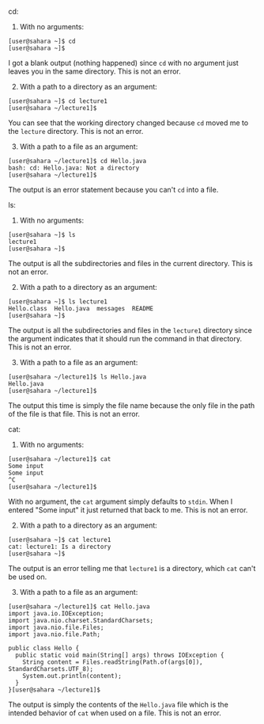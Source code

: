 cd:
1. With no arguments:
```
[user@sahara ~]$ cd
[user@sahara ~]$
```
I got a blank output (nothing happened) since `cd` with no argument just leaves you in the same directory. This is not an error. <br>

2. With a path to a directory as an argument:
```
[user@sahara ~]$ cd lecture1
[user@sahara ~/lecture1]$
```
You can see that the working directory changed because `cd` moved me to the `lecture` directory. This is not an error. <br>

3. With a path to a file as an argument:
```
[user@sahara ~/lecture1]$ cd Hello.java
bash: cd: Hello.java: Not a directory
[user@sahara ~/lecture1]$
```
The output is an error statement because you can't `cd` into a file.

ls:
1. With no arguments:
```
[user@sahara ~]$ ls
lecture1
[user@sahara ~]$
```
The output is all the subdirectories and files in the current directory. This is not an error. <br>

2. With a path to a directory as an argument:
```
[user@sahara ~]$ ls lecture1
Hello.class  Hello.java  messages  README
[user@sahara ~]$
```
The output is all the subdirectories and files in the `lecture1` directory since the argument indicates that it should run the command in that directory. This is not an error. <br>

3. With a path to a file as an argument:
```
[user@sahara ~/lecture1]$ ls Hello.java
Hello.java
[user@sahara ~/lecture1]$
```
The output this time is simply the file name because the only file in the path of the file is that file. This is not an error. <br>

cat:
1. With no arguments:
```
[user@sahara ~/lecture1]$ cat
Some input
Some input
^C
[user@sahara ~/lecture1]$
```
With no argument, the `cat` argument simply defaults to `stdin`. When I entered "Some input" it just returned that back to me. This is not an error. <br>

2. With a path to a directory as an argument:
```
[user@sahara ~]$ cat lecture1
cat: lecture1: Is a directory
[user@sahara ~]$ 
```
The output is an error telling me that `lecture1` is a directory, which `cat` can't be used on. <br>

3. With a path to a file as an argument:

```
[user@sahara ~/lecture1]$ cat Hello.java
import java.io.IOException;
import java.nio.charset.StandardCharsets;
import java.nio.file.Files;
import java.nio.file.Path;

public class Hello {
  public static void main(String[] args) throws IOException {
    String content = Files.readString(Path.of(args[0]), StandardCharsets.UTF_8);    
    System.out.println(content);
  }
}[user@sahara ~/lecture1]$
```
The output is simply the contents of the `Hello.java` file which is the intended behavior of `cat` when used on a file. This is not an error. <br>
